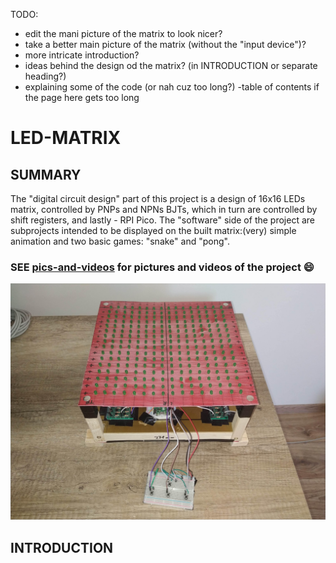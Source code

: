 TODO: 
- edit the mani picture of the matrix to look nicer?
- take a better main picture of the matrix (without the "input device")?
- more intricate introduction?
- ideas behind the design od the matrix? (in INTRODUCTION or separate heading?)
- explaining some of the code (or nah cuz too long?)
-table of contents if the page here gets too long
# LED-MATRIX
## SUMMARY
The "digital circuit design" part of this project is a design of 16x16 LEDs matrix, controlled by PNPs and NPNs BJTs, which in turn are controlled by shift registers, and lastly - RPI Pico.
The "software" side of the project are subprojects intended to be displayed on the built matrix:(very) simple animation and two basic games: "snake" and "pong".
### SEE [pics-and-videos](/docs/pics-and-videos) for pictures and videos of the project :smile:
![TEST](/docs/pics-and-videos/led_matrix.jpg)
## INTRODUCTION
